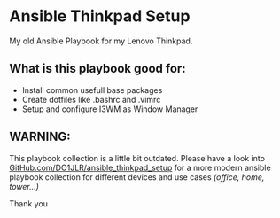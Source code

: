  Ansible Thinkpad Setup
==========================
My old Ansible Playbook for my Lenovo Thinkpad.

 What is this playbook good for:
--------------------------------
 + Install common usefull base packages
 + Create dotfiles like .bashrc and .vimrc
 + Setup and configure I3WM as Window Manager

 WARNING:
-----------------------
This playbook collection is a little bit outdated.
Please have a look into [GitHub.com/DO1JLR/ansible_thinkpad_setup](https://github.com/DO1JLR/ansible_thinkpad_setup.git) for a more modern ansible playbook collection for different devices and use cases *(office, home, tower...)*

Thank you

